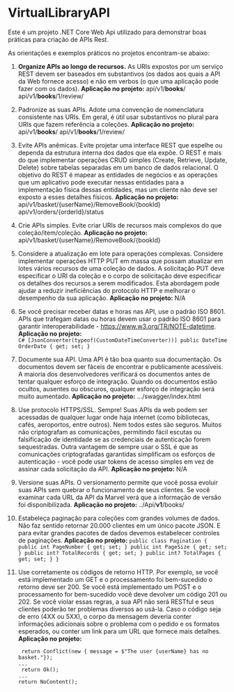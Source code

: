 # VirtualLibraryAPI

Este é um projeto .NET Core Web Api utilizado para demonstrar boas práticas para criação de APIs Rest.

As orientações e exemplos práticos no projetos encontram-se abaixo:

1. **Organize APIs ao longo de recursos.** As URIs expostos por um serviço REST devem ser baseados em
substantivos (os dados aos quais a API da Web fornece acesso) e não em verbos (o que uma aplicação pode
fazer com os dados). 
**Aplicação no projeto:** api/v1/**books**/
                          api/v1/**books**/1/review/

2. Padronize as suas APIs. Adote uma convenção de nomenclatura consistente nas URIs. Em geral, é útil usar
substantivos no plural para URIs que fazem referência a coleções.
**Aplicação no projeto:** api/v1/**books**/
                          api/v1/**books**/1/review/

3. Evite APIs anêmicas. Evite projetar uma interface REST que espelhe ou dependa da estrutura interna dos
dados que ela expõe. O REST é mais do que implementar operações CRUD simples (Create, Retrieve, Update,
Delete) sobre tabelas separadas em um banco de dados relacional. O objetivo do REST é mapear as entidades
de negócios e as operações que um aplicativo pode executar nessas entidades para a implementação física dessas entidades, mas um cliente não deve ser exposto a esses detalhes físicos.
**Aplicação no projeto:** api/v1/basket/{userName}/RemoveBook/{bookId}
                          api/v1/orders/{orderId}/status

4. Crie APIs simples. Evite criar URIs de recursos mais complexos do que coleção/item/coleção.
**Aplicação no projeto:**  api/v1/basket/{userName}/RemoveBook/{bookId}

5. Considere a atualização em lote para operações complexas. Considere implementar operações HTTP PUT
em massa que possam atualizar em lotes vários recursos de uma coleção de dados. A solicitação PUT deve
especificar o URI da coleção e o corpo de solicitação deve especificar os detalhes dos recursos a serem
modificados. Esta abordagem pode ajudar a reduzir ineficiências do protocolo HTTP e melhorar o desempenho
da sua aplicação.
**Aplicação no projeto:** N/A

6. Se você precisar receber datas e horas nas API, use o padrão ISO 8601. APIs que trafegam datas ou horas
devem usar o padrão ISO 8601 para garantir interoperabilidade - https://www.w3.org/TR/NOTE-datetime.
**Aplicação no projeto:**  
            ```C#
            [JsonConverter(typeof(CustomDateTimeConverter))]
            public DateTime OrderDate { get; set; }
            ```
7. Documente sua API. Uma API é tão boa quanto sua documentação. Os documentos devem ser fáceis de
encontrar e publicamente acessíveis. A maioria dos desenvolvedores verificará os documentos antes de tentar
qualquer esforço de integração. Quando os documentos estão ocultos, ausentes ou obscuros, qualquer esforço
de integração será muito aumentado. 
**Aplicação no projeto:**
            .../swagger/index.html

8. Use protocolo HTTPS/SSL. Sempre! Suas APIs da web podem ser acessadas de qualquer lugar onde haja
internet (como bibliotecas, cafés, aeroportos, entre outros). Nem todos estes são seguros. Muitos não
criptografam as comunicações, permitindo fácil escutas ou falsificação de identidade se as credenciais de
autenticação forem sequestradas. Outra vantagem de sempre usar o SSL é que as comunicações criptografadas
garantidas simplificam os esforços de autenticação - você pode usar tokens de acesso simples em vez de assinar cada solicitação da API.
**Aplicação no projeto:**  N/A

9. Versione suas APIs. O versionamento permite que você possa evoluir suas APIs sem quebrar o
funcionamento de seus clientes. Se você examinar cada URL da API da Marvel verá que a informação de versão
foi disponibilizada. 
**Aplicação no projeto:**  ../Api/**v1**/books/

10. Estabeleça paginação para coleções com grandes volumes de dados. Não faz sentido retornar 20.000
clientes em um único pacote JSON. E para evitar grandes pacotes de dados devemos estabelecer controles de
paginações. 
**Aplicação no projeto:**
        ```
        public class Pagination
        {
            public int PageNumber { get; set; }
            public int PageSize { get; set; }
            public int? TotalRecords { get; set; }
            public int? TotalPages { get; set; }
        } ```

11. Use corretamente os códigos de retorno HTTP. Por exemplo, se você está implementado um GET e o
processamento foi bem-sucedido o retorno deve ser 200. Se você está implementado um POST e o
processamento for bem-sucedido você deve devolver um código 201 ou 202. Se você violar essas regras, a sua
API não será RESTful e seus clientes poderão ter problemas diversos ao usá-la. Caso o código seja de erro
(4XX ou 5XX), o corpo da mensagem deveria conter informações adicionais sobre o problema com o pedido
e os formatos esperados, ou conter um link para um URL que fornece mais detalhes.
**Aplicação no projeto:** 
    ```
     return Conflict(new { message = $"The user {userName} has no basket."});
    ...
     return Ok();
    ...
    return NoContent();